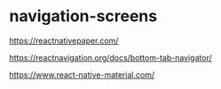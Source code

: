 # navigation-screens


https://reactnativepaper.com/

https://reactnavigation.org/docs/bottom-tab-navigator/

https://www.react-native-material.com/